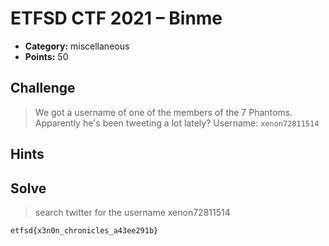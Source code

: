 # ETFSD CTF 2021 – Binme

- **Category:** miscellaneous
- **Points:** 50

## Challenge

> We got a username of one of the members of the 7 Phantoms. Apparently he's been tweeting a lot lately?
> Username: `xenon72811514`

## Hints

## Solve

> search twitter for the username xenon72811514

```
etfsd{x3n0n_chronicles_a43ee291b}
```
